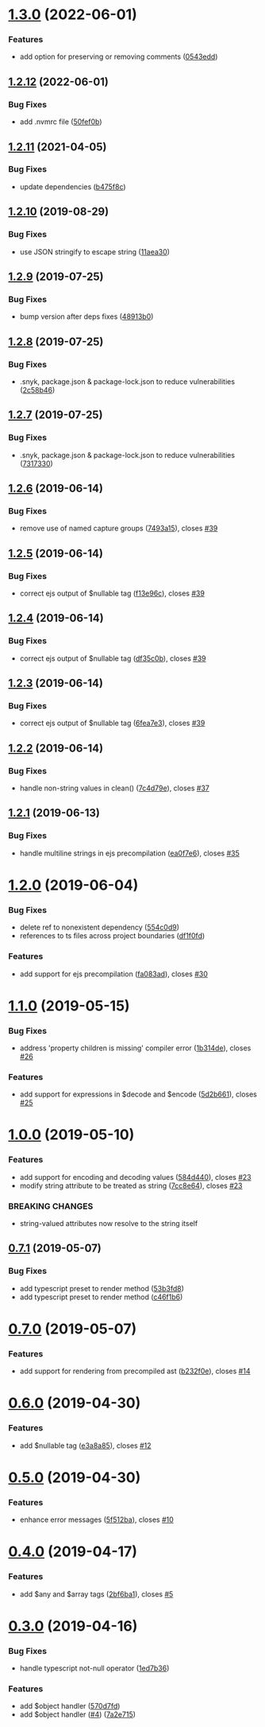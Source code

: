 # [1.3.0](https://github.com/mattstrom/typesafe-templates/compare/1.2.12...1.3.0) (2022-06-01)


### Features

* add option for preserving or removing comments ([0543edd](https://github.com/mattstrom/typesafe-templates/commit/0543edd5efc5d5dc85b989d24fb1c786956f11e3))

## [1.2.12](https://github.com/mattstrom/typesafe-templates/compare/1.2.11...1.2.12) (2022-06-01)


### Bug Fixes

* add .nvmrc file ([50fef0b](https://github.com/mattstrom/typesafe-templates/commit/50fef0b53b96ae69134f122c36cb1c469522ce2b))

## [1.2.11](https://github.com/mattstrom/typesafe-templates/compare/1.2.10...1.2.11) (2021-04-05)


### Bug Fixes

* update dependencies ([b475f8c](https://github.com/mattstrom/typesafe-templates/commit/b475f8c4e612693977e0736fa5949a70b0fa955c))

## [1.2.10](https://github.com/mattstrom/typesafe-templates/compare/1.2.9...1.2.10) (2019-08-29)


### Bug Fixes

* use JSON stringify to escape string ([11aea30](https://github.com/mattstrom/typesafe-templates/commit/11aea30))

## [1.2.9](https://github.com/mattstrom/typesafe-templates/compare/1.2.8...1.2.9) (2019-07-25)


### Bug Fixes

* bump version after deps fixes ([48913b0](https://github.com/mattstrom/typesafe-templates/commit/48913b0))

## [1.2.8](https://github.com/mattstrom/typesafe-templates/compare/1.2.7...1.2.8) (2019-07-25)


### Bug Fixes

* .snyk, package.json & package-lock.json to reduce vulnerabilities ([2c58b46](https://github.com/mattstrom/typesafe-templates/commit/2c58b46))

## [1.2.7](https://github.com/mattstrom/typesafe-templates/compare/1.2.6...1.2.7) (2019-07-25)


### Bug Fixes

* .snyk, package.json & package-lock.json to reduce vulnerabilities ([7317330](https://github.com/mattstrom/typesafe-templates/commit/7317330))

## [1.2.6](https://github.com/mattstrom/typesafe-templates/compare/1.2.5...1.2.6) (2019-06-14)


### Bug Fixes

* remove use of named capture groups ([7493a15](https://github.com/mattstrom/typesafe-templates/commit/7493a15)), closes [#39](https://github.com/mattstrom/typesafe-templates/issues/39)

## [1.2.5](https://github.com/mattstrom/typesafe-templates/compare/1.2.4...1.2.5) (2019-06-14)


### Bug Fixes

* correct ejs output of $nullable tag ([f13e96c](https://github.com/mattstrom/typesafe-templates/commit/f13e96c)), closes [#39](https://github.com/mattstrom/typesafe-templates/issues/39)

## [1.2.4](https://github.com/mattstrom/typesafe-templates/compare/1.2.3...1.2.4) (2019-06-14)


### Bug Fixes

* correct ejs output of $nullable tag ([df35c0b](https://github.com/mattstrom/typesafe-templates/commit/df35c0b)), closes [#39](https://github.com/mattstrom/typesafe-templates/issues/39)

## [1.2.3](https://github.com/mattstrom/typesafe-templates/compare/1.2.2...1.2.3) (2019-06-14)


### Bug Fixes

* correct ejs output of $nullable tag ([6fea7e3](https://github.com/mattstrom/typesafe-templates/commit/6fea7e3)), closes [#39](https://github.com/mattstrom/typesafe-templates/issues/39)

## [1.2.2](https://github.com/mattstrom/typesafe-templates/compare/1.2.1...1.2.2) (2019-06-14)


### Bug Fixes

* handle non-string values in clean() ([7c4d79e](https://github.com/mattstrom/typesafe-templates/commit/7c4d79e)), closes [#37](https://github.com/mattstrom/typesafe-templates/issues/37)

## [1.2.1](https://github.com/mattstrom/typesafe-templates/compare/1.2.0...1.2.1) (2019-06-13)


### Bug Fixes

* handle multiline strings in ejs precompilation ([ea0f7e6](https://github.com/mattstrom/typesafe-templates/commit/ea0f7e6)), closes [#35](https://github.com/mattstrom/typesafe-templates/issues/35)

# [1.2.0](https://github.com/mattstrom/typesafe-templates/compare/1.1.0...1.2.0) (2019-06-04)


### Bug Fixes

* delete ref to nonexistent dependency ([554c0d9](https://github.com/mattstrom/typesafe-templates/commit/554c0d9))
* references to ts files across project boundaries ([df1f0fd](https://github.com/mattstrom/typesafe-templates/commit/df1f0fd))


### Features

* add support for ejs precompilation ([fa083ad](https://github.com/mattstrom/typesafe-templates/commit/fa083ad)), closes [#30](https://github.com/mattstrom/typesafe-templates/issues/30)

# [1.1.0](https://github.com/mattstrom/typesafe-templates/compare/1.0.0...1.1.0) (2019-05-15)


### Bug Fixes

* address 'property children is missing' compiler error ([1b314de](https://github.com/mattstrom/typesafe-templates/commit/1b314de)), closes [#26](https://github.com/mattstrom/typesafe-templates/issues/26)


### Features

* add support for expressions in $decode and $encode ([5d2b661](https://github.com/mattstrom/typesafe-templates/commit/5d2b661)), closes [#25](https://github.com/mattstrom/typesafe-templates/issues/25)

# [1.0.0](https://github.com/mattstrom/typesafe-templates/compare/0.7.1...1.0.0) (2019-05-10)


### Features

* add support for encoding and decoding values ([584d440](https://github.com/mattstrom/typesafe-templates/commit/584d440)), closes [#23](https://github.com/mattstrom/typesafe-templates/issues/23)
* modify string attribute to be treated as string ([7cc8e64](https://github.com/mattstrom/typesafe-templates/commit/7cc8e64)), closes [#23](https://github.com/mattstrom/typesafe-templates/issues/23)


### BREAKING CHANGES

* string-valued attributes now resolve to the string itself

## [0.7.1](https://github.com/mattstrom/typesafe-templates/compare/0.7.0...0.7.1) (2019-05-07)


### Bug Fixes

* add typescript preset to render method ([53b3fd8](https://github.com/mattstrom/typesafe-templates/commit/53b3fd8))
* add typescript preset to render method ([c46f1b6](https://github.com/mattstrom/typesafe-templates/commit/c46f1b6))

# [0.7.0](https://github.com/mattstrom/typesafe-templates/compare/0.6.0...0.7.0) (2019-05-07)


### Features

* add support for rendering from precompiled ast ([b232f0e](https://github.com/mattstrom/typesafe-templates/commit/b232f0e)), closes [#14](https://github.com/mattstrom/typesafe-templates/issues/14)

# [0.6.0](https://github.com/mattstrom/typesafe-templates/compare/0.5.0...0.6.0) (2019-04-30)


### Features

* add $nullable tag ([e3a8a85](https://github.com/mattstrom/typesafe-templates/commit/e3a8a85)), closes [#12](https://github.com/mattstrom/typesafe-templates/issues/12)

# [0.5.0](https://github.com/mattstrom/typesafe-templates/compare/0.4.0...0.5.0) (2019-04-30)


### Features

* enhance error messages ([5f512ba](https://github.com/mattstrom/typesafe-templates/commit/5f512ba)), closes [#10](https://github.com/mattstrom/typesafe-templates/issues/10)

# [0.4.0](https://github.com/mattstrom/typesafe-templates/compare/0.3.0...0.4.0) (2019-04-17)


### Features

* add $any and $array tags ([2bf6ba1](https://github.com/mattstrom/typesafe-templates/commit/2bf6ba1)), closes [#5](https://github.com/mattstrom/typesafe-templates/issues/5)

# [0.3.0](https://github.com/mattstrom/typesafe-templates/compare/0.2.4...0.3.0) (2019-04-16)


### Bug Fixes

* handle typescript not-null operator ([1ed7b36](https://github.com/mattstrom/typesafe-templates/commit/1ed7b36))


### Features

* add $object handler ([570d7fd](https://github.com/mattstrom/typesafe-templates/commit/570d7fd))
* add $object handler ([#4](https://github.com/mattstrom/typesafe-templates/issues/4)) ([7a2e715](https://github.com/mattstrom/typesafe-templates/commit/7a2e715))

